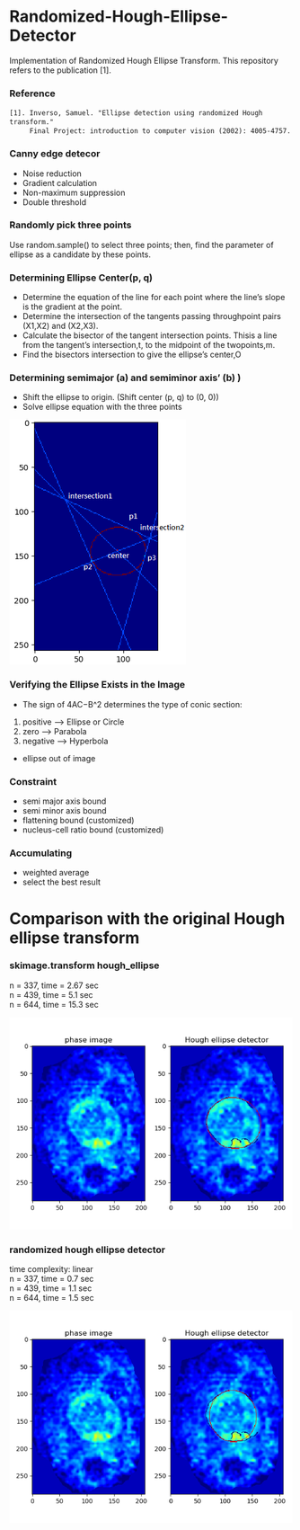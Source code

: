 # Randomized-Hough-Ellipse-Detector

Implementation of Randomized Hough Ellipse Transform. This repository refers to the publication [1].

### Reference

```
[1]. Inverso, Samuel. "Ellipse detection using randomized Hough transform." 
     Final Project: introduction to computer vision (2002): 4005-4757.
```

### Canny edge detecor
* Noise reduction
* Gradient calculation
* Non-maximum suppression
* Double threshold

### Randomly pick three points
Use random.sample() to select three points; then, find the parameter of ellipse as a candidate by these points.  

### Determining Ellipse Center(p, q)
* Determine the equation of the line for each point where the line’s slope is the gradient at the point.
* Determine the intersection of the tangents passing throughpoint pairs (X1,X2) and (X2,X3).
* Calculate the bisector of the tangent intersection points. Thisis a line from the tangent’s intersection,t, to the midpoint of the twopoints,m.
* Find the bisectors intersection to give the ellipse’s center,O

### Determining semimajor (a) and semiminor axis’ (b) )
* Shift the ellipse to origin. (Shift center (p, q) to (0, 0))
* Solve ellipse equation with the three points  

![](/image/findinghough.png)  

### Verifying the Ellipse Exists in the Image
* The sign of 4AC−B^2 determines the type of conic section:
1. positive --> Ellipse or Circle
2. zero --> Parabola
3. negative --> Hyperbola
* ellipse out of image

### Constraint
* semi major axis bound
* semi minor axis bound
* flattening bound (customized)
* nucleus-cell ratio bound (customized)

### Accumulating
* weighted average
* select the best result

# Comparison with the original Hough ellipse transform

### skimage.transform hough_ellipse
n = 337, time = 2.67 sec  
n = 439, time = 5.1 sec  
n = 644, time = 15.3 sec  

![](/image/hough.png)



### randomized hough ellipse detector

time complexity: linear  
n = 337, time = 0.7 sec  
n = 439, time = 1.1 sec  
n = 644, time = 1.5 sec  

![](/image/Rhough.png)




